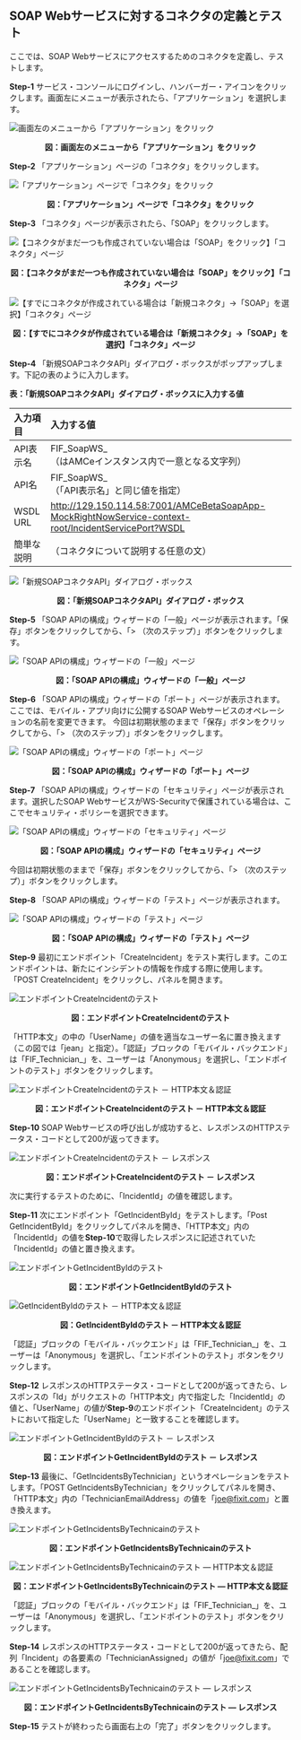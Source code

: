 ## SOAP Webサービスに対するコネクタの定義とテスト

ここでは、SOAP Webサービスにアクセスするためのコネクタを定義し、テストします。

**Step-1** サービス・コンソールにログインし、ハンバーガー・アイコンをクリックします。画面左にメニューが表示されたら、「アプリケーション」を選択します。

![画面左のメニューから「アプリケーション」をクリック](images/4.1.png)

<div style="text-align: center;">
<strong>図：画面左のメニューから「アプリケーション」をクリック</strong>
</div>

**Step-2** 「アプリケーション」ページの「コネクタ」をクリックします。

![「アプリケーション」ページで「コネクタ」をクリック](images/4.2.png)

<div style="text-align: center;">
<strong>図：「アプリケーション」ページで「コネクタ」をクリック</strong>
</div>

**Step-3** 「コネクタ」ページが表示されたら、「SOAP」をクリックします。

![【コネクタがまだ一つも作成されていない場合は「SOAP」をクリック】「コネクタ」ページ](images/4.3.png)

<div style="text-align: center;">
<strong>図：【コネクタがまだ一つも作成されていない場合は「SOAP」をクリック】「コネクタ」ページ</strong>
</div>

![【すでにコネクタが作成されている場合は「新規コネクタ」→「SOAP」を選択】「コネクタ」ページ](images/4.4.png)

<div style="text-align: center;">
<strong>図：【すでにコネクタが作成されている場合は「新規コネクタ」→「SOAP」を選択】「コネクタ」ページ</strong>
</div>

**Step-4** 「新規SOAPコネクタAPI」ダイアログ・ボックスがポップアップします。下記の表のように入力します。

**表：「新規SOAPコネクタAPI」ダイアログ・ボックスに入力する値**

| 入力項目 | 入力する値                                                         |
| :------- | :----------------------------------------------------------- |
| API表示名     | FIF_SoapWS_<xx><br />（<xx>はAMCeインスタンス内で一意となる文字列） |
| API名     | FIF_SoapWS_<xx><br />（「API表示名」と同じ値を指定） |
| WSDL URL     | http://129.150.114.58:7001/AMCeBetaSoapApp-MockRightNowService-context-root/IncidentServicePort?WSDL |
| 簡単な説明     | （コネクタについて説明する任意の文）             |

![「新規SOAPコネクタAPI」ダイアログ・ボックス](images/4.5.png)

<div style="text-align: center;">
<strong>図：「新規SOAPコネクタAPI」ダイアログ・ボックス</strong>
</div>

**Step-5** 「SOAP APIの構成」ウィザードの「一般」ページが表示されます。「保存」ボタンをクリックしてから、「> （次のステップ）」ボタンをクリックします。

![「SOAP APIの構成」ウィザードの「一般」ページ](images/4.6.png)

<div style="text-align: center;">
<strong>図：「SOAP APIの構成」ウィザードの「一般」ページ</strong>
</div>

**Step-6** 「SOAP APIの構成」ウィザードの「ポート」ページが表示されます。ここでは、モバイル・アプリ向けに公開するSOAP Webサービスのオペレーションの名前を変更できます。
今回は初期状態のままで「保存」ボタンをクリックしてから、「> （次のステップ）」ボタンをクリックします。

![「SOAP APIの構成」ウィザードの「ポート」ページ](images/4.7.png)

<div style="text-align: center;">
<strong>図：「SOAP APIの構成」ウィザードの「ポート」ページ</strong>
</div>

**Step-7** 「SOAP APIの構成」ウィザードの「セキュリティ」ページが表示されます。選択したSOAP WebサービスがWS-Securityで保護されている場合は、ここでセキュリティ・ポリシーを選択できます。

![「SOAP APIの構成」ウィザードの「セキュリティ」ページ](images/4.8.png)

<div style="text-align: center;">
<strong>図：「SOAP APIの構成」ウィザードの「セキュリティ」ページ</strong>
</div>

今回は初期状態のままで「保存」ボタンをクリックしてから、「> （次のステップ）」ボタンをクリックします。

**Step-8** 「SOAP APIの構成」ウィザードの「テスト」ページが表示されます。

![「SOAP APIの構成」ウィザードの「テスト」ページ](images/4.9.png)

<div style="text-align: center;">
<strong>図：「SOAP APIの構成」ウィザードの「テスト」ページ</strong>
</div>

**Step-9** 最初にエンドポイント「CreateIncident」をテスト実行します。このエンドポイントは、新たにインシデントの情報を作成する際に使用します。「POST CreateIncident」をクリックし、パネルを開きます。

![エンドポイントCreateIncidentのテスト](images/4.10.png)

<div style="text-align: center;">
<strong>図：エンドポイントCreateIncidentのテスト</strong>
</div>

「HTTP本文」の中の「UserName」の値を適当なユーザー名に置き換えます（この図では「jean」と指定）。「認証」ブロックの「モバイル・バックエンド」は「FIF_Technician_<xx>」を、ユーザーは「Anonymous」を選択し、「エンドポイントのテスト」ボタンをクリックします。

![エンドポイントCreateIncidentのテスト － HTTP本文＆認証](images/4.11.png)

<div style="text-align: center;">
<strong>図：エンドポイントCreateIncidentのテスト － HTTP本文＆認証</strong>
</div>

**Step-10** SOAP Webサービスの呼び出しが成功すると、レスポンスのHTTPステータス・コードとして200が返ってきます。

![エンドポイントCreateIncidentのテスト － レスポンス](images/4.12.png)

<div style="text-align: center;">
<strong>図：エンドポイントCreateIncidentのテスト － レスポンス</strong>
</div>

次に実行するテストのために、「IncidentId」の値を確認します。

**Step-11** 次にエンドポイント「GetIncidentById」をテストします。「Post GetIncidentById」をクリックしてパネルを開き、「HTTP本文」内の「IncidentId」の値を**Step-10**で取得したレスポンスに記述されていた「IncidentId」の値と置き換えます。

![エンドポイントGetIncidentByIdのテスト](images/4.13.png)

<div style="text-align: center;">
<strong>図：エンドポイントGetIncidentByIdのテスト</strong>
</div>

![GetIncidentByIdのテスト － HTTP本文＆認証](images/4.14.png)

<div style="text-align: center;">
<strong>図：GetIncidentByIdのテスト － HTTP本文＆認証</strong>
</div>

「認証」ブロックの「モバイル・バックエンド」は「FIF_Technician_<xx>」を、ユーザーは「Anonymous」を選択し、「エンドポイントのテスト」ボタンをクリックします。

**Step-12** レスポンスのHTTPステータス・コードとして200が返ってきたら、レスポンスの「Id」がリクエストの「HTTP本文」内で指定した「IncidentId」の値と、「UserName」の値が**Step-9**のエンドポイント「CreateIncident」のテストにおいて指定した「UserName」と一致することを確認します。

![エンドポイントGetIncidentByIdのテスト － レスポンス](images/4.15.png)

<div style="text-align: center;">
<strong>図：エンドポイントGetIncidentByIdのテスト － レスポンス</strong>
</div>

**Step-13** 最後に、「GetIncidentsByTechnician」というオペレーションをテストします。「POST GetIncidentsByTechnician」をクリックしてパネルを開き、「HTTP本文」内の「TechnicianEmailAddress」の値を「joe@fixit.com」と置き換えます。

![エンドポイントGetIncidentsByTechnicainのテスト](images/4.16.png)

<div style="text-align: center;">
<strong>図：エンドポイントGetIncidentsByTechnicainのテスト</strong>
</div>

![エンドポイントGetIncidentsByTechnicainのテスト ― HTTP本文＆認証](images/4.17.png)

<div style="text-align: center;">
<strong>図：エンドポイントGetIncidentsByTechnicainのテスト ― HTTP本文＆認証</strong>
</div>

「認証」ブロックの「モバイル・バックエンド」は「FIF_Technician_<xx>」を、ユーザーは「Anonymous」を選択し、「エンドポイントのテスト」ボタンをクリックします。

**Step-14** レスポンスのHTTPステータス・コードとして200が返ってきたら、配列「Incident」の各要素の「TechnicianAssigned」の値が「joe@fixit.com」であることを確認します。

![エンドポイントGetIncidentsByTechnicainのテスト ― レスポンス](images/4.18.png)

<div style="text-align: center;">
<strong>図：エンドポイントGetIncidentsByTechnicainのテスト ― レスポンス</strong>
</div>

**Step-15** テストが終わったら画面右上の「完了」ボタンをクリックします。














